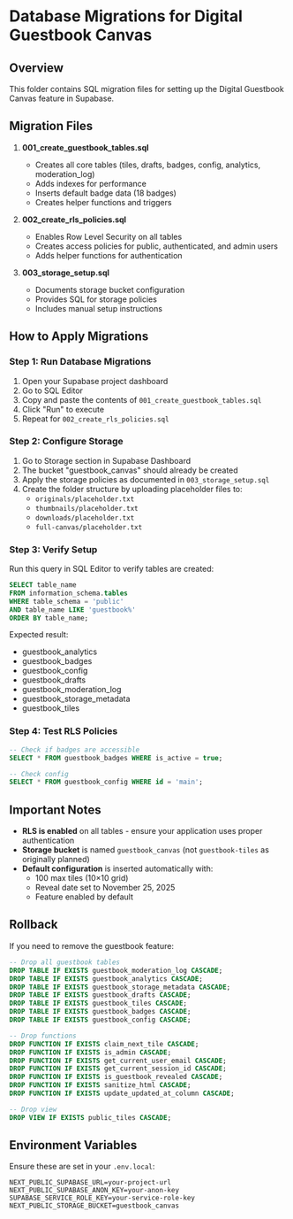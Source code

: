 # Database Migrations for Digital Guestbook Canvas

## Overview
This folder contains SQL migration files for setting up the Digital Guestbook Canvas feature in Supabase.

## Migration Files

1. **001_create_guestbook_tables.sql**
   - Creates all core tables (tiles, drafts, badges, config, analytics, moderation_log)
   - Adds indexes for performance
   - Inserts default badge data (18 badges)
   - Creates helper functions and triggers

2. **002_create_rls_policies.sql**
   - Enables Row Level Security on all tables
   - Creates access policies for public, authenticated, and admin users
   - Adds helper functions for authentication

3. **003_storage_setup.sql**
   - Documents storage bucket configuration
   - Provides SQL for storage policies
   - Includes manual setup instructions

## How to Apply Migrations

### Step 1: Run Database Migrations
1. Open your Supabase project dashboard
2. Go to SQL Editor
3. Copy and paste the contents of `001_create_guestbook_tables.sql`
4. Click "Run" to execute
5. Repeat for `002_create_rls_policies.sql`

### Step 2: Configure Storage
1. Go to Storage section in Supabase Dashboard
2. The bucket "guestbook_canvas" should already be created
3. Apply the storage policies as documented in `003_storage_setup.sql`
4. Create the folder structure by uploading placeholder files to:
   - `originals/placeholder.txt`
   - `thumbnails/placeholder.txt`
   - `downloads/placeholder.txt`
   - `full-canvas/placeholder.txt`

### Step 3: Verify Setup
Run this query in SQL Editor to verify tables are created:
```sql
SELECT table_name 
FROM information_schema.tables 
WHERE table_schema = 'public' 
AND table_name LIKE 'guestbook%'
ORDER BY table_name;
```

Expected result:
- guestbook_analytics
- guestbook_badges
- guestbook_config
- guestbook_drafts
- guestbook_moderation_log
- guestbook_storage_metadata
- guestbook_tiles

### Step 4: Test RLS Policies
```sql
-- Check if badges are accessible
SELECT * FROM guestbook_badges WHERE is_active = true;

-- Check config
SELECT * FROM guestbook_config WHERE id = 'main';
```

## Important Notes

- **RLS is enabled** on all tables - ensure your application uses proper authentication
- **Storage bucket** is named `guestbook_canvas` (not `guestbook-tiles` as originally planned)
- **Default configuration** is inserted automatically with:
  - 100 max tiles (10×10 grid)
  - Reveal date set to November 25, 2025
  - Feature enabled by default

## Rollback
If you need to remove the guestbook feature:
```sql
-- Drop all guestbook tables
DROP TABLE IF EXISTS guestbook_moderation_log CASCADE;
DROP TABLE IF EXISTS guestbook_analytics CASCADE;
DROP TABLE IF EXISTS guestbook_storage_metadata CASCADE;
DROP TABLE IF EXISTS guestbook_drafts CASCADE;
DROP TABLE IF EXISTS guestbook_tiles CASCADE;
DROP TABLE IF EXISTS guestbook_badges CASCADE;
DROP TABLE IF EXISTS guestbook_config CASCADE;

-- Drop functions
DROP FUNCTION IF EXISTS claim_next_tile CASCADE;
DROP FUNCTION IF EXISTS is_admin CASCADE;
DROP FUNCTION IF EXISTS get_current_user_email CASCADE;
DROP FUNCTION IF EXISTS get_current_session_id CASCADE;
DROP FUNCTION IF EXISTS is_guestbook_revealed CASCADE;
DROP FUNCTION IF EXISTS sanitize_html CASCADE;
DROP FUNCTION IF EXISTS update_updated_at_column CASCADE;

-- Drop view
DROP VIEW IF EXISTS public_tiles CASCADE;
```

## Environment Variables
Ensure these are set in your `.env.local`:
```
NEXT_PUBLIC_SUPABASE_URL=your-project-url
NEXT_PUBLIC_SUPABASE_ANON_KEY=your-anon-key
SUPABASE_SERVICE_ROLE_KEY=your-service-role-key
NEXT_PUBLIC_STORAGE_BUCKET=guestbook_canvas
```